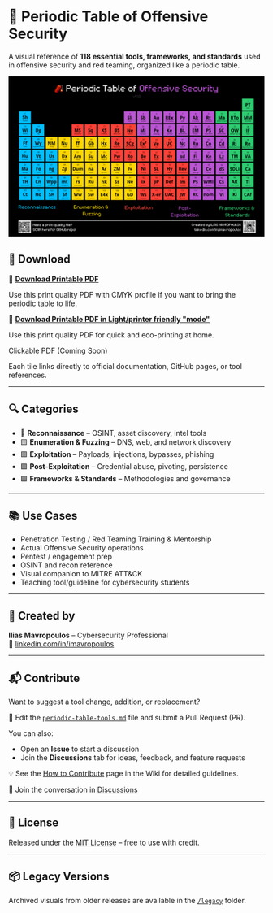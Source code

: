 # 🧨 Periodic Table of Offensive Security

A visual reference of **118 essential tools, frameworks, and standards** used in offensive security and red teaming, organized like a periodic table.

![Periodic Table of Offensive Security](./periodic_table_offsec.png)

## 📄 Download

🎯 **[Download Printable PDF](./periodic_table_offsec_print.pdf)**

Use this print quality PDF with CMYK profile if you want to bring the periodic table to life.

🎯 **[Download Printable PDF in Light/printer friendly "mode"](./periodic_table_offsec_print_white.pdf)**

Use this print quality PDF for quick and eco-printing at home. 

Clickable PDF (Coming Soon)

Each tile links directly to official documentation, GitHub pages, or tool references.

---

## 🔍 Categories

- 🔷 **Reconnaissance** – OSINT, asset discovery, intel tools
- 🟨 **Enumeration & Fuzzing** – DNS, web, and network discovery
- 🟥 **Exploitation** – Payloads, injections, bypasses, phishing
- 🟪 **Post-Exploitation** – Credential abuse, pivoting, persistence
- 🟩 **Frameworks & Standards** – Methodologies and governance

---

## 📚 Use Cases

- Penetration Testing / Red Teaming Training & Mentorship
- Actual Offensive Security operations
- Pentest / engagement prep  
- OSINT and recon reference  
- Visual companion to MITRE ATT&CK  
- Teaching tool/guideline for cybersecurity students

---

## 🧠 Created by

**Ilias Mavropoulos** – Cybersecurity Professional  
🔗 [linkedin.com/in/imavropoulos](https://linkedin.com/in/imavropoulos)

---

## 📬 Contribute

Want to suggest a tool change, addition, or replacement?

📝 Edit the [`periodic-table-tools.md`](./periodic-table-tools.md) file and submit a Pull Request (PR).

You can also:
- Open an **Issue** to start a discussion
- Join the **Discussions** tab for ideas, feedback, and feature requests

💡 See the [How to Contribute](https://github.com/Straw-Hat-Hacks/periodic-table-offensive-security/wiki/How-to-Contribute) page in the Wiki for detailed guidelines.

💬 Join the conversation in [Discussions](https://github.com/Straw-Hat-Hacks/periodic-table-offensive-security/discussions)

---

## 📜 License

Released under the [MIT License](./LICENSE) – free to use with credit.

---

## 📦 Legacy Versions

Archived visuals from older releases are available in the [`/legacy`](./legacy) folder.

